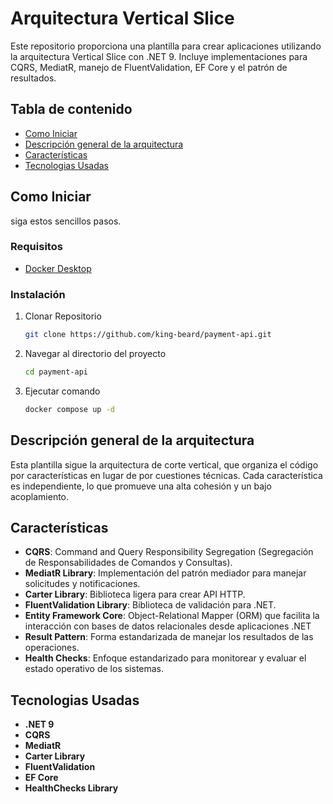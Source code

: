 # Arquitectura Vertical Slice

Este repositorio proporciona una plantilla para crear aplicaciones utilizando la arquitectura Vertical Slice con .NET 9. Incluye implementaciones para CQRS, MediatR, manejo de FluentValidation, EF Core y el patrón de resultados.

## Tabla de contenido

- [Como Iniciar](#como-iniciar)
- [Descripción general de la arquitectura](#descripción-general-de-la-arquitectura)
- [Características](#características)
- [Tecnologias Usadas](#tecnologias-usadas)
<!-- - [Folder Structure](#folder-structure) -->

## Como Iniciar

siga estos sencillos pasos.

### Requisitos

- [Docker Desktop](https://www.docker.com)

### Instalación

1. Clonar Repositorio
   ```sh
   git clone https://github.com/king-beard/payment-api.git
   ```
2. Navegar al directorio del proyecto
   ```sh
   cd payment-api
   ```
3. Ejecutar comando
   ```sh
   docker compose up -d
   ```

## Descripción general de la arquitectura

Esta plantilla sigue la arquitectura de corte vertical, que organiza el código por características en lugar de por cuestiones técnicas. Cada característica es independiente, lo que promueve una alta cohesión y un bajo acoplamiento.

## Características

- **CQRS**: Command and Query Responsibility Segregation (Segregación de Responsabilidades de Comandos y Consultas).
- **MediatR Library**: Implementación del patrón mediador para manejar solicitudes y notificaciones.
- **Carter Library**: Biblioteca ligera para crear API HTTP.
- **FluentValidation Library**: Biblioteca de validación para .NET.
- **Entity Framework Core**: Object-Relational Mapper (ORM) que facilita la interacción con bases de datos relacionales desde aplicaciones .NET
- **Result Pattern**: Forma estandarizada de manejar los resultados de las operaciones.
- **Health Checks**: Enfoque estandarizado para monitorear y evaluar el estado operativo de los sistemas.

## Tecnologias Usadas

- **.NET 9**
- **CQRS**
- **MediatR**
- **Carter Library**
- **FluentValidation**
- **EF Core**
- **HealthChecks Library**

<!-- ## Folder Structure

- **/src**: Contains the main application code.
  - **/Features**: Each feature is organized into its own folder, promoting encapsulation.
    - **/Products**: Contains all product related files for the feature.
       - **/CreateProduct**:  Logic for creating a product.
       - **/DeleteProduct**: Logic for deleting a product.
       - **/GetProductById**: Logic for retrieving a product by its Id.
       - **/GetProducts**: Logic for retrieving a list of products.
       - **/UpdateProduct**: Logic for updating product details.
       - **ProductErrors**: Contains all product-related error handling.
    - **FeatureXController.cs**: Entry point for HTTP requests related to the feature.
  - **/Abstractions**: Contains shared interfaces and contracts.
     - **/CQRS**: Contains all CQRS abstraction interfaces.
     - **/Errors**: Define Error class.
     - **/ResultResponse**: Standardized response structures for API results.
  - **/Behaviors**: Contains middleware and behaviors that apply to requests and responses.
  - **/Database**: Contains database-related code, including DB Context.
  - **/Entities**: Defines the core data models used throughout the application.
  - **/Exceptions**: Contains the global exception handler for the application.
  - **/Extensions**: Contains extension methods for various classes and services.
  - **/Migrations**: Database migration files for schema updates.
  - **Program.cs**: Application entry point. -->